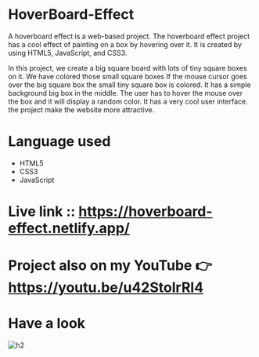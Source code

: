 # HoverBoard-Effect
A hoverboard effect is a web-based project. The hoverboard effect project has a cool effect of painting on a box by hovering over it. It is created by using HTML5, JavaScript, and CSS3.

In this project, we create a big square board with lots of tiny square boxes on it. We have colored those small square boxes If the mouse cursor goes over the big square box the small tiny square box is colored. It has a simple background big box in the middle. The user has to hover the mouse over the box and it will display a random color. It has a very cool user interface. the project make the website more attractive.

# Language used
* HTML5
* CSS3
* JavaScript

# Live link :: https://hoverboard-effect.netlify.app/

# Project also on my YouTube 👉 https://youtu.be/u42StolrRl4

# Have a look

![h2](https://user-images.githubusercontent.com/121751224/216785865-0a53a443-bbba-4d12-be6e-f724629ff224.png)
